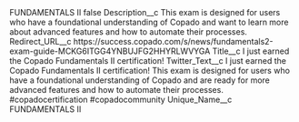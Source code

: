 <?xml version="1.0" encoding="UTF-8"?>
<CustomMetadata xmlns="http://soap.sforce.com/2006/04/metadata" xmlns:xsi="http://www.w3.org/2001/XMLSchema-instance" xmlns:xsd="http://www.w3.org/2001/XMLSchema">
    <label>FUNDAMENTALS II</label>
    <protected>false</protected>
    <values>
        <field>Description__c</field>
        <value xsi:type="xsd:string">This exam is designed for users who have a foundational understanding of Copado and want to learn more about advanced features and how to automate their processes.</value>
    </values>
    <values>
        <field>Redirect_URL__c</field>
        <value xsi:type="xsd:string">https://success.copado.com/s/news/fundamentals2-exam-guide-MCKG6ITGG4YNBUJFG2HHYRLWVYGA</value>
    </values>
    <values>
        <field>Title__c</field>
        <value xsi:type="xsd:string">I just earned the Copado Fundamentals II certification!</value>
    </values>
    <values>
        <field>Twitter_Text__c</field>
        <value xsi:type="xsd:string">I just earned the Copado Fundamentals II certification! This exam is designed for users who have a foundational understanding of Copado and are ready for more advanced features and how to automate their processes. #copadocertification #copadocommunity</value>
    </values>
    <values>
        <field>Unique_Name__c</field>
        <value xsi:type="xsd:string">FUNDAMENTALS II</value>
    </values>
</CustomMetadata>
